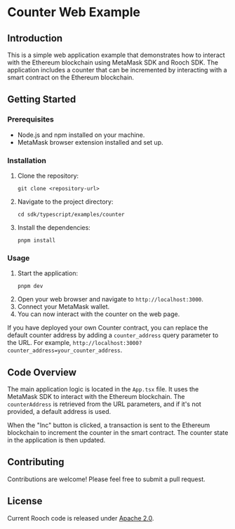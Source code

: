# Counter Web Example

## Introduction

This is a simple web application example that demonstrates how to interact with the Ethereum blockchain using MetaMask SDK and Rooch SDK. The application includes a counter that can be incremented by interacting with a smart contract on the Ethereum blockchain.

## Getting Started

### Prerequisites

- Node.js and npm installed on your machine.
- MetaMask browser extension installed and set up.

### Installation

1. Clone the repository:
   ```
   git clone <repository-url>
   ```
2. Navigate to the project directory:
   ```
   cd sdk/typescript/examples/counter
   ```
3. Install the dependencies:
   ```
   pnpm install
   ```

### Usage

1. Start the application:
   ```
   pnpm dev
   ```
2. Open your web browser and navigate to `http://localhost:3000`.
3. Connect your MetaMask wallet.
4. You can now interact with the counter on the web page.

If you have deployed your own Counter contract, you can replace the default counter address by adding a `counter_address` query parameter to the URL. For example, `http://localhost:3000?counter_address=your_counter_address`.

## Code Overview

The main application logic is located in the `App.tsx` file. It uses the MetaMask SDK to interact with the Ethereum blockchain. The `counterAddress` is retrieved from the URL parameters, and if it's not provided, a default address is used.

When the "Inc" button is clicked, a transaction is sent to the Ethereum blockchain to increment the counter in the smart contract. The counter state in the application is then updated.

## Contributing

Contributions are welcome! Please feel free to submit a pull request.

## License

Current Rooch code is released under [Apache 2.0](/LICENSE).
